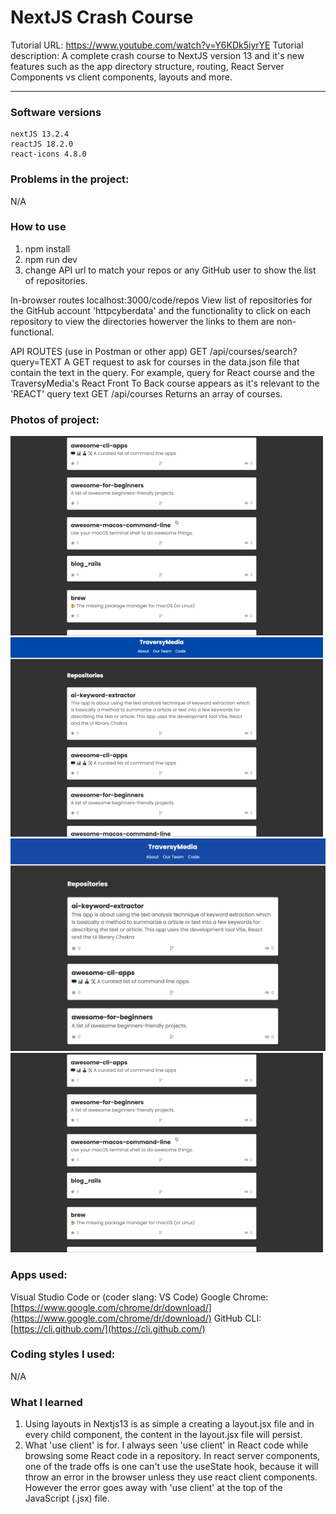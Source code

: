 # NextJS Crash Course
Tutorial URL: https://www.youtube.com/watch?v=Y6KDk5iyrYE
Tutorial description: A complete crash course to NextJS version 13 and it's new features such as the app directory structure, routing, React Server Components vs client components, layouts and more. 

___________

### Software versions
    nextJS 13.2.4
    reactJS 18.2.0
    react-icons 4.8.0
### Problems in the project:
N/A

### How to use
1. npm install
2. npm run dev
3. change API url to match your repos or any GitHub user to show the list of repositories.

In-browser routes
    localhost:3000/code/repos
    View list of repositories for the GitHub account 'httpcyberdata' and the functionality to click on each repository to view the directories howerver the links to them are non-functional.


API ROUTES (use in Postman or other app)
GET /api/courses/search?query=TEXT
    A GET request to ask for courses in the data.json file that contain the text in the query. For example, query for React course and the TraversyMedia's React Front To Back course appears as it's relevant to the 'REACT' query text
GET /api/courses
    Returns an array of courses.

### Photos of project:
![](/public/nextjs13-cc1.gif)
![](/public/nextjs-13-cc.gif)
![](/public/nextjs-13-image1.png)
![](/public/nextjs13-cc1.gif)

### Apps used:
Visual Studio Code or (coder slang: VS Code)	[](https://code.visualstudio.com/)
Google Chrome: [https://www.google.com/chrome/dr/download/](https://www.google.com/chrome/dr/download/)
GitHub CLI: [https://cli.github.com/](https://cli.github.com/) 

### Coding styles I used:
N/A

### What I learned
1. Using layouts in Nextjs13 is as simple a creating a layout.jsx file and in every child component, the content in the layout.jsx file will persist.
2. What 'use client' is for. I always seen 'use client' in React code while browsing some React code in a repository. In react server components, one of the trade offs is one can't use the useState hook, because it will throw an error in the browser unless they use react client components. However the error goes away with 'use client' at the top of the JavaScript (.jsx) file.